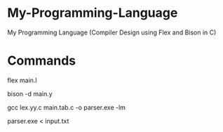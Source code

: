 # My-Programming-Language
My Programming Language (Compiler Design using Flex and Bison in C)

# Commands
flex main.l

bison -d main.y

gcc lex.yy.c main.tab.c -o parser.exe -lm

parser.exe < input.txt
